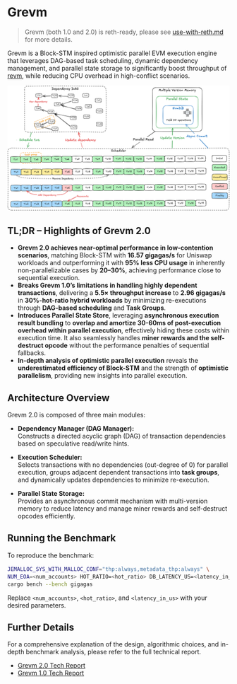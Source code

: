 # Grevm

> Grevm (both 1.0 and 2.0) is reth-ready, please see [use-with-reth.md](use-with-reth.md) for more details.

Grevm is a Block-STM inspired optimistic parallel EVM execution engine that leverages DAG-based task scheduling, dynamic
dependency management, and parallel state storage to significantly boost throughput of
[revm](https://github.com/bluealloy/revm), while reducing CPU overhead in high-conflict scenarios.

![Design Diagram](docs/v2/images/g2design.png)

## **TL;DR – Highlights of Grevm 2.0**

- **Grevm 2.0 achieves near-optimal performance in low-contention scenarios**, matching Block-STM with **16.57
  gigagas/s** for Uniswap workloads and outperforming it with **95% less CPU usage** in inherently non-parallelizable
  cases by **20–30%**, achieving performance close to sequential execution.
- **Breaks Grevm 1.0’s limitations in handling highly dependent transactions**, delivering a **5.5× throughput
  increase** to **2.96 gigagas/s** in **30%-hot-ratio hybrid workloads** by minimizing re-executions through **DAG-based
  scheduling** and **Task Groups**.
- **Introduces Parallel State Store**, leveraging **asynchronous execution result bundling** to **overlap and amortize
  30-60ms of post-execution overhead within parallel execution**, effectively hiding these costs within execution time.
  It also seamlessly handles **miner rewards and the self-destruct opcode** without the performance penalties of
  sequential fallbacks.
- **In-depth analysis of optimistic parallel execution** reveals the **underestimated efficiency of Block-STM** and the
  strength of **optimistic parallelism**, providing new insights into parallel execution.

## Architecture Overview

Grevm 2.0 is composed of three main modules:

- **Dependency Manager (DAG Manager):**  
  Constructs a directed acyclic graph (DAG) of transaction dependencies based on speculative read/write hints.

- **Execution Scheduler:**  
  Selects transactions with no dependencies (out-degree of 0) for parallel execution, groups adjacent dependent
  transactions into **task groups**, and dynamically updates dependencies to minimize re-execution.

- **Parallel State Storage:**  
  Provides an asynchronous commit mechanism with multi-version memory to reduce latency and manage miner rewards and
  self-destruct opcodes efficiently.

## Running the Benchmark

To reproduce the benchmark:

```bash
JEMALLOC_SYS_WITH_MALLOC_CONF="thp:always,metadata_thp:always" \
NUM_EOA=<num_accounts> HOT_RATIO=<hot_ratio> DB_LATENCY_US=<latency_in_us> \
cargo bench --bench gigagas
```

Replace `<num_accounts>`, `<hot_ratio>`, and `<latency_in_us>` with your desired parameters.

## Further Details

For a comprehensive explanation of the design, algorithmic choices, and in-depth benchmark analysis, please refer to the
full technical report.

- [Grevm 2.0 Tech Report](docs/v2/grevm2.md)
- [Grevm 1.0 Tech Report](docs/v1/README.md)
